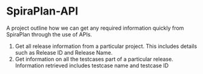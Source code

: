 # SpiraPlan-API
A project outline how we can get any required information quickly from SpiraPlan through the use of APIs.

1. Get all release information from a particular project. This
    includes details such as Release ID and Release Name.
2. Get information on all the testcases part of a particular release. Information retrieved includes testcase name and testcase ID
